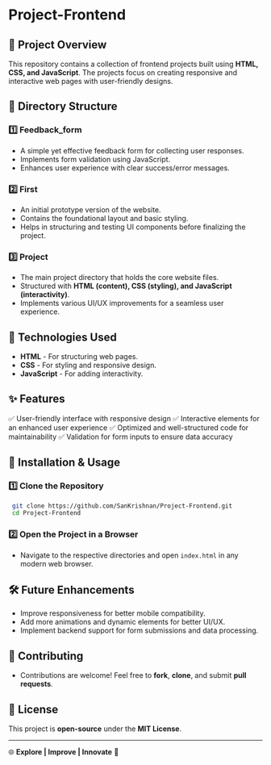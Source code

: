 # Project-Frontend

## 📌 Project Overview
This repository contains a collection of frontend projects built using **HTML, CSS, and JavaScript**. The projects focus on creating responsive and interactive web pages with user-friendly designs.

## 📁 Directory Structure

### 1️⃣ Feedback_form
- A simple yet effective feedback form for collecting user responses.
- Implements form validation using JavaScript.
- Enhances user experience with clear success/error messages.

### 2️⃣ First
- An initial prototype version of the website.
- Contains the foundational layout and basic styling.
- Helps in structuring and testing UI components before finalizing the project.

### 3️⃣ Project
- The main project directory that holds the core website files.
- Structured with **HTML (content), CSS (styling), and JavaScript (interactivity)**.
- Implements various UI/UX improvements for a seamless user experience.

## 🔧 Technologies Used
- **HTML** - For structuring web pages.
- **CSS** - For styling and responsive design.
- **JavaScript** - For adding interactivity.

## ✨ Features
✅ User-friendly interface with responsive design
✅ Interactive elements for an enhanced user experience
✅ Optimized and well-structured code for maintainability
✅ Validation for form inputs to ensure data accuracy

## 🚀 Installation & Usage
### 1️⃣ Clone the Repository
```sh
 git clone https://github.com/SanKrishnan/Project-Frontend.git
 cd Project-Frontend
```

### 2️⃣ Open the Project in a Browser
- Navigate to the respective directories and open `index.html` in any modern web browser.

## 🛠️ Future Enhancements
- Improve responsiveness for better mobile compatibility.
- Add more animations and dynamic elements for better UI/UX.
- Implement backend support for form submissions and data processing.

## 🤝 Contributing
- Contributions are welcome! Feel free to **fork**, **clone**, and submit **pull requests**.

## 📜 License
This project is **open-source** under the **MIT License**.

---
🌐 **Explore | Improve | Innovate** 🚀

